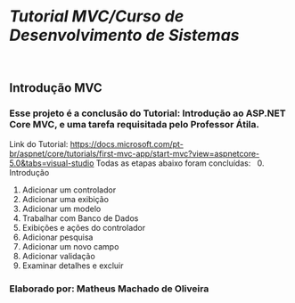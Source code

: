 # _Tutorial MVC/Curso de Desenvolvimento de Sistemas_
&nbsp;
## Introdução MVC
### Esse projeto é a conclusão do Tutorial: Introdução ao ASP.NET Core MVC, e uma tarefa requisitada pelo Professor Átila.
Link do Tutorial: https://docs.microsoft.com/pt-br/aspnet/core/tutorials/first-mvc-app/start-mvc?view=aspnetcore-5.0&tabs=visual-studio
Todas as etapas abaixo foram concluídas:
&nbsp;
0. Introdução                  
1. Adicionar um controlador 
2. Adicionar uma exibição     
3. Adicionar um modelo        
4. Trabalhar com Banco de Dados
5. Exibições e ações do controlador
6. Adicionar pesquisa
7. Adicionar um novo campo
8. Adicionar validação
9. Examinar detalhes e excluir

### Elaborado por: Matheus Machado de Oliveira
